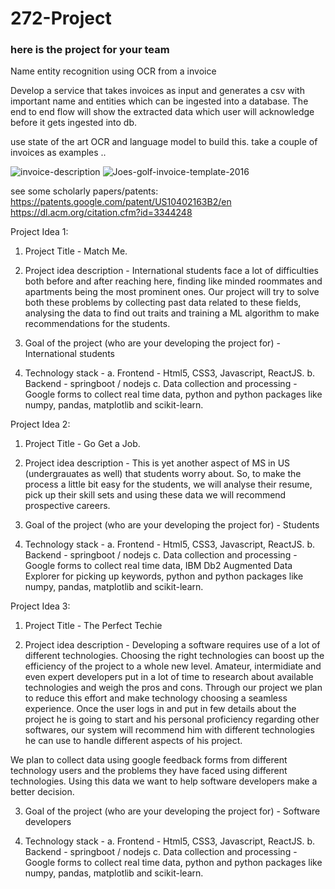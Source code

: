 # 272-Project

### here is the project for your team
Name entity recognition using OCR from a invoice

Develop a service that takes invoices as input and generates a csv with important name and entities which can be ingested into a database. The end to end flow will show the extracted data which user will acknowledge before it gets ingested into db.

use state of the art OCR and language model to build this. take a couple of invoices as examples ..

![invoice-description](https://user-images.githubusercontent.com/12015008/66272626-15463c00-e821-11e9-923d-b8b8d20f77a1.jpg)
![Joes-golf-invoice-template-2016](https://user-images.githubusercontent.com/12015008/66272627-18d9c300-e821-11e9-82da-5d17210bf7e7.jpg)

see some scholarly papers/patents:
https://patents.google.com/patent/US10402163B2/en
https://dl.acm.org/citation.cfm?id=3344248


Project Idea 1:
1. Project Title - Match Me.

2. Project idea description - International students face a lot of difficulties both before and after reaching here, finding like minded roommates and apartments being the most prominent ones. Our project will try to solve both these problems by collecting past data related to these fields, analysing the data to find out traits and training a ML algorithm to make recommendations for the students.

3. Goal of the project (who are your developing the project for) - International students

4. Technology stack - 
    a. Frontend - Html5, CSS3, Javascript, ReactJS.
    b. Backend - springboot / nodejs
    c. Data collection and processing - Google forms to collect real time data, python and python packages like numpy, pandas, matplotlib and scikit-learn.
    
    
Project Idea 2:
1. Project Title - Go Get a Job.

2. Project idea description - This is yet another aspect of MS in US (undergrauates as well) that students worry about. So, to make the process a little bit easy for the students, we will analyse their resume, pick up their skill sets and using these data we will recommend prospective careers.

3. Goal of the project (who are your developing the project for) - Students

4. Technology stack - 
    a. Frontend - Html5, CSS3, Javascript, ReactJS.
    b. Backend - springboot / nodejs
    c. Data collection and processing - Google forms to collect real time data, IBM Db2 Augmented Data Explorer for picking up keywords, python and python packages like numpy, pandas, matplotlib and scikit-learn.


Project Idea 3:
1. Project Title - The Perfect Techie

2. Project idea description - Developing a software requires use of a lot of different technologies. Choosing the right technologies can boost up the efficiency of the project to a whole new level. Amateur, intermidiate and even expert developers put in a lot of time to research about available technologies and weigh the pros and cons. Through our project we plan to reduce this effort and make technology choosing a seamless experience. Once the user logs in and put in few details about the project he is going to start and his personal proficiency regarding other softwares, our system will recommend him with different technologies he can use to handle different aspects of his project.

We plan to collect data using google feedback forms from different technology users and the problems they have faced using different technologies. Using this data we want to help software developers make a better decision.

3. Goal of the project (who are your developing the project for) - Software developers

4. Technology stack - 
    a. Frontend - Html5, CSS3, Javascript, ReactJS.
    b. Backend - springboot / nodejs
    c. Data collection and processing - Google forms to collect real time data, python and python packages like numpy, pandas, matplotlib and scikit-learn.
